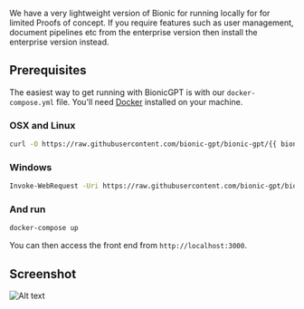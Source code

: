 We have a very lightweight version of Bionic for running locally for for limited Proofs of concept. If you require features such as user management, document pipelines etc from the enterprise version then install the enterprise version instead.

## Prerequisites

The easiest way to get running with BionicGPT is with our `docker-compose.yml` file. You'll need [Docker](https://docs.docker.com/engine/install/) installed on your machine.

### OSX and Linux

```sh
curl -O https://raw.githubusercontent.com/bionic-gpt/bionic-gpt/{{ bionic_docker_compose() }}/infra-as-code/docker-compose.yml
```

### Windows

```sh
Invoke-WebRequest -Uri https://raw.githubusercontent.com/bionic-gpt/bionic-gpt/7e35190cfd91e06b05cb8ab3f746cc4a07cf68f9/infra-as-code/docker-compose.yml -OutFile docker-compose.yml
```

### And run

```sh
docker-compose up
```

You can then access the front end from `http://localhost:3000`.

## Screenshot

![Alt text](/landing-page/bionic-console.png "Start Screen")